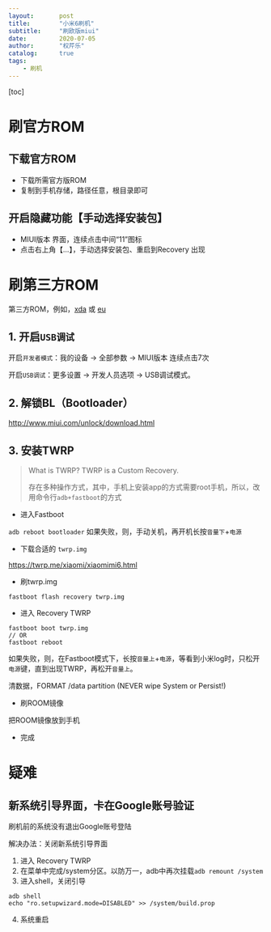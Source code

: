 ```yaml
---
layout:       post
title:        "小米6刷机"
subtitle:     "刷欧版miui"
date:         2020-07-05
author:       "权芹乐"
catalog:      true
tags:
    - 刷机
---
```


[toc]

# 刷官方ROM

## 下载官方ROM
+ 下载所需官方版ROM
+ 复制到手机存储，路径任意，根目录即可

## 开启隐藏功能【手动选择安装包】
+ MIUI版本 界面，连续点击中间“11”图标
+ 点击右上角【...】，手动选择安装包、重启到Recovery 出现

# 刷第三方ROM

第三方ROM，例如，[xda](https://forum.xda-developers.com/mi-6/development/rom-evolution-x-4-20-2-sagit-t4089445) 或 [eu](https://xiaomi.eu/community/threads/miui-11-0-stable-release.52628/)

## 1. 开启`USB调试`
开启`开发者模式`：我的设备 → 全部参数 → MIUI版本 连续点击7次

开启`USB调试`：更多设置 → 开发人员选项 → USB调试模式。

## 2. 解锁BL（Bootloader）
http://www.miui.com/unlock/download.html

## 3. 安装TWRP

> What is TWRP? TWRP is a Custom Recovery.
>
> 存在多种操作方式，其中，手机上安装app的方式需要root手机，所以，改用命令行`adb+fastboot`的方式

+ 进入Fastboot

`adb reboot bootloader`
如果失败，则，手动关机，再开机长按`音量下`+`电源`

+ 下载合适的 `twrp.img`

https://twrp.me/xiaomi/xiaomimi6.html

+ 刷twrp.img
```
fastboot flash recovery twrp.img
```

+ 进入 Recovery TWRP
```
fastboot boot twrp.img
// OR
fastboot reboot
```
如果失败，则，在Fastboot模式下，长按`音量上`+`电源`，等看到小米log时，只松开`电源`键，直到出现TWRP，再松开`音量上`。

清数据，FORMAT /data partition (NEVER wipe System or Persist!)

+ 刷ROOM镜像

把ROOM镜像放到手机

+ 完成


# 疑难

## 新系统引导界面，卡在Google账号验证
刷机前的系统没有退出Google账号登陆

解决办法：关闭新系统引导界面
1. 进入 Recovery TWRP
2. 在菜单中完成/system分区。以防万一，adb中再次挂载`adb remount /system`
3. 进入shell，关闭引导
```
adb shell
echo "ro.setupwizard.mode=DISABLED" >> /system/build.prop
```
4. 系统重启
